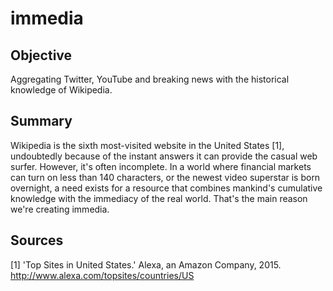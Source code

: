 # immedia #

## Objective ##
Aggregating Twitter, YouTube and breaking news with the historical knowledge of Wikipedia.

## Summary ##
Wikipedia is the sixth most-visited website in the United States [1], undoubtedly because of the instant answers
it can provide the casual web surfer. However, it's often incomplete.  In a world where financial markets
can turn on less than 140 characters, or the newest video superstar is born overnight,
a need exists for a resource that combines mankind's cumulative knowledge with the immediacy of the real world.
That's the main reason we're creating immedia.

## Sources ##
[1] 'Top Sites in United States.' Alexa, an Amazon Company, 2015. http://www.alexa.com/topsites/countries/US
